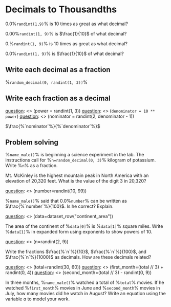 # Decimals to Thousandths

0.0%`randint(1,9)`% is 10 times as great as what decimal?

0.00%`randint(1, 9)`% is $\frac{1}{10}$ of what decimal?

0.%`randint(1, 9)`% is 10 times as great as what decimal?

0.0%`randint(1, 9)`% is $\frac{1}{10}$ of what decimal?

## Write each decimal as a fraction

[question]: <> (config.count = 8)

%`random_decimal(0, randint(1, 3))`%

## Write each fraction as a decimal

[question]: <> (config.count = 8)
[question]: <> (power = randint(1, 3))
[question]: <> (`denominator = 10 ** power`)
[question]: <> (nominator = randint(2, denominator - 1))

$\frac{%`nominator`%}{%`denominator`%}$

## Problem solving

%`name_male()`% is beginning a science experiment in the lab. The instructions call for %`n=random_decimal(0, 3)`% kilogram of potassium. Write %`n`% as a fraction.

Mt. McKinley is the highest mountain peak in North America with an elevation of 20,320 feet. What is the value of the digit 3 in 20,320?

[question]: <> (number=randint(10, 99))

%`name_male()`% said that 0.0%`number`% can be written as $\frac{%`number`%}{100}$. Is he correct? Explain.

[question]: <> (data=dataset_row("continent_area"))

The area of the continent of %`data[0]`% is %`data[1]`% square miles. Write %`data[1]`% in expanded form using exponents to show powers of 10.

[question]: <> (n=randint(2, 9))

Write the fractions $\frac{%`n`%}{10}$, $\frac{%`n`%}{100}$, and $\frac{%`n`%}{1000}$ as decimals. How are these decimals related?

[question]: <> (total=randint(30, 60))
[question]: <> (first_month=(total // 3) + randint(0, 4))
[question]: <> (second_month=(total // 3) - randint(0, 9))

In three months, %`name_male()`% watched a total of %`total`% movies. If he watched %`first_month`% movies in June and %`second_month`% movies in July, how many movies did he watch in August? Write an equation using the variable $a$ to model your work.
